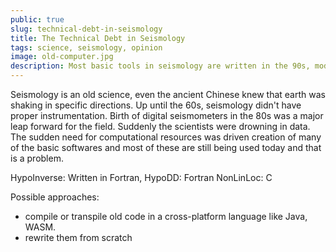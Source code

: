 ```yaml
---
public: true
slug: technical-debt-in-seismology
title: The Technical Debt in Seismology
tags: science, seismology, opinion
image: old-computer.jpg
description: Most basic tools in seismology are written in the 90s, modernization of these would lower the barrier for multi-disciplenary scientists and curious people
---
```


Seismology is an old science, even the ancient Chinese knew that earth was shaking in specific directions. Up until the 60s, seismology didn't have proper instrumentation. Birth of digital seismometers in the 80s was a major leap forward for the field. Suddenly the scientists were drowning in data. The sudden need for computational resources was driven creation of many of the basic softwares and most of these are still being used today and that is a problem.

<dynamic-image filename="media/articles/code.jpg" ></dynamic-image>

HypoInverse: Written in Fortran,
HypoDD: Fortran
NonLinLoc: C

Possible approaches: 
- compile or transpile old code in a cross-platform language like Java, WASM.
- rewrite them from scratch